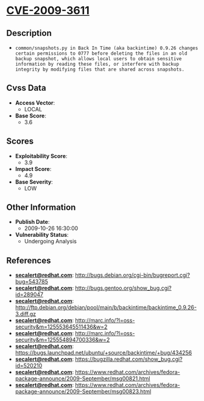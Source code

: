 
# [CVE-2009-3611](http://bugs.debian.org/cgi-bin/bugreport.cgi?bug=543785)

## Description

- `common/snapshots.py in Back In Time (aka backintime) 0.9.26 changes certain permissions to 0777 before deleting the files in an old backup snapshot, which allows local users to obtain sensitive information by reading these files, or interfere with backup integrity by modifying files that are shared across snapshots.`

## Cvss Data

- **Access Vector**:
  - LOCAL
- **Base Score**:
  - 3.6

## Scores

- **Exploitability Score**:
  - 3.9
- **Impact Score**:
  - 4.9
- **Base Severity**:
  - LOW

## Other Information

- **Publish Date**:
  - 2009-10-26 16:30:00
- **Vulnerability Status**:
  - Undergoing Analysis

## References

- **secalert@redhat.com**: http://bugs.debian.org/cgi-bin/bugreport.cgi?bug=543785
- **secalert@redhat.com**: http://bugs.gentoo.org/show_bug.cgi?id=289047
- **secalert@redhat.com**: http://ftp.debian.org/debian/pool/main/b/backintime/backintime_0.9.26-3.diff.gz
- **secalert@redhat.com**: http://marc.info/?l=oss-security&m=125553645511436&w=2
- **secalert@redhat.com**: http://marc.info/?l=oss-security&m=125554894700336&w=2
- **secalert@redhat.com**: https://bugs.launchpad.net/ubuntu/+source/backintime/+bug/434256
- **secalert@redhat.com**: https://bugzilla.redhat.com/show_bug.cgi?id=520210
- **secalert@redhat.com**: https://www.redhat.com/archives/fedora-package-announce/2009-September/msg00821.html
- **secalert@redhat.com**: https://www.redhat.com/archives/fedora-package-announce/2009-September/msg00823.html
